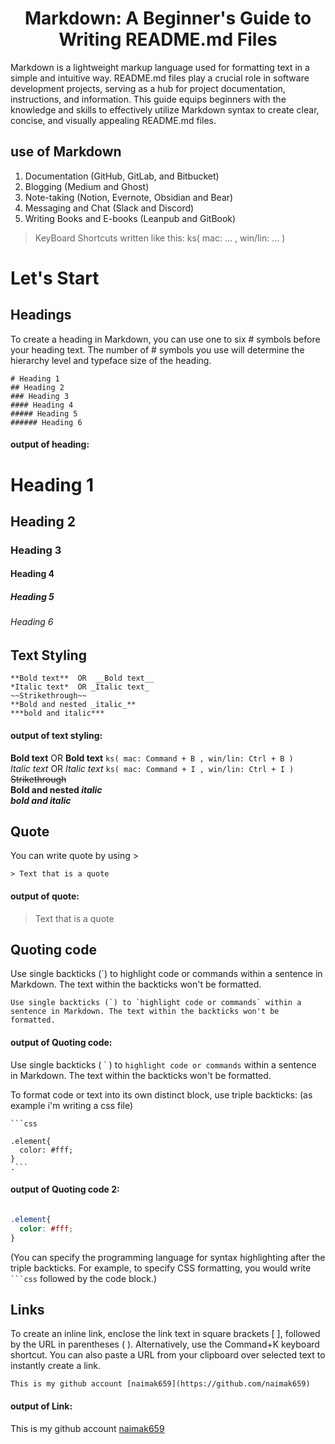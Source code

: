 <h1 align="center">Markdown: A Beginner's Guide to<br> Writing README.md Files</h1>

Markdown is a lightweight markup language used for formatting text in a simple and intuitive way. README.md files play a crucial role in software development projects, serving as a hub for project documentation, instructions, and information. This guide equips beginners with the knowledge and skills to effectively utilize Markdown syntax to create clear, concise, and visually appealing README.md files.

## use of Markdown
1. Documentation (GitHub, GitLab, and Bitbucket)
2. Blogging (Medium and Ghost)
3. Note-taking (Notion, Evernote, Obsidian and Bear)
4. Messaging and Chat (Slack and Discord)
5. Writing Books and E-books (Leanpub and GitBook)

> KeyBoard Shortcuts written like this: ks( mac: ... , win/lin: ... )

# Let's Start

## Headings

To create a heading in Markdown, you can use one to six # symbols before your heading text. The number of # symbols you use will determine the hierarchy level and typeface size of the heading. 

```
# Heading 1
## Heading 2
### Heading 3
#### Heading 4
##### Heading 5
###### Heading 6
```

#### output of heading:
# Heading 1
## Heading 2
### Heading 3
#### Heading 4
##### Heading 5
###### Heading 6

## Text Styling

```
**Bold text**  OR  __Bold text__  
*Italic text*  OR _Italic text_
~~Strikethrough~~
**Bold and nested _italic_**
***bold and italic***
```
#### output of text styling:

**Bold text**  OR  __Bold text__  `ks( mac: Command + B , win/lin: Ctrl + B )` <br>
*Italic text*  OR _Italic text_ `ks( mac: Command + I , win/lin: Ctrl + I )`<br>
~~Strikethrough~~ <br>
**Bold and nested _italic_** <br>
***bold and italic***

## Quote

You can write quote by using >

```
> Text that is a quote
```
#### output of quote: 

> Text that is a quote


## Quoting code

 Use single backticks (`) to highlight code or commands within a sentence in Markdown. The text within the backticks won't be formatted. 
```
Use single backticks (`) to `highlight code or commands` within a sentence in Markdown. The text within the backticks won't be formatted.
```

#### output of Quoting code:
Use single backticks ( \` ) to `highlight code or commands` within a sentence in Markdown. The text within the backticks won't be formatted.

To format code or text into its own distinct block, use triple backticks:
(as example i'm writing a css file)
``` 
```css

.element{
  color: #fff;
}
.```
```
#### output of Quoting code 2:
```css

.element{
  color: #fff;
}
```

(You can specify the programming language for syntax highlighting after the triple backticks. For example, to specify CSS formatting, you would write ` ```css ` followed by the code block.)

## Links

To create an inline link, enclose the link text in square brackets [ ], followed by the URL in parentheses ( ). Alternatively, use the Command+K keyboard shortcut. You can also paste a URL from your clipboard over selected text to instantly create a link.

```
This is my github account [naimak659](https://github.com/naimak659)
```
#### output of Link:
This is my github account [naimak659](https://github.com/naimak659)

